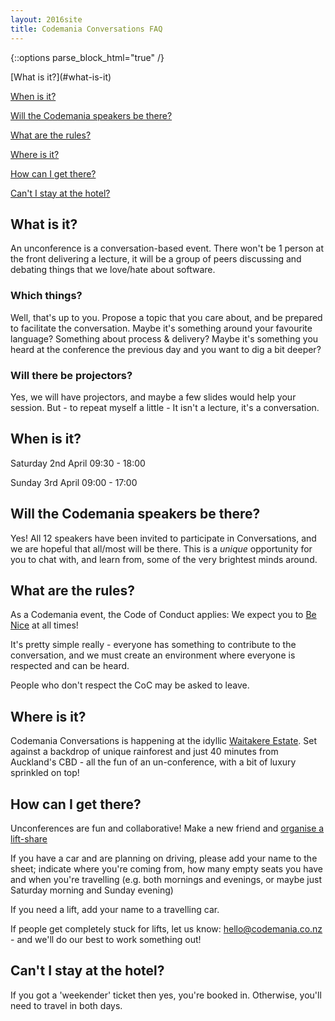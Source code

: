 ```yaml
---
layout: 2016site
title: Codemania Conversations FAQ
---
```


{::options parse_block_html="true" /}
<div id='conversations'>
[What is it?](#what-is-it)

[When is it?](#when-is-it)

[Will the Codemania speakers be there?](#will-the-codemania-speakers-be-there)

[What are the rules?](#what-are-the-rules)

[Where is it?](#where-is-it)

[How can I get there?](#how-can-i-get-there)

[Can't I stay at the hotel?](#cant-i-stay-at-the-hotel)


## What is it?

An unconference is a conversation-based event. There won't be 1 person at the front delivering a lecture, it will be a group of peers discussing and debating things that we love/hate about software.

### Which things?
Well, that's up to you. Propose a topic that you care about, and be prepared to facilitate the conversation.
Maybe it's something around your favourite language? Something about process & delivery?
Maybe it's something you heard at the conference the previous day and you want to dig a bit deeper?

### Will there be projectors?
Yes, we will have projectors, and maybe a few slides would help your session. But - to repeat myself a little - It isn't a lecture, it's a conversation.


## When is it?

Saturday 2nd April
09:30 - 18:00

Sunday 3rd April
09:00 - 17:00

## Will the Codemania speakers be there?

Yes! All 12 speakers have been invited to participate in Conversations, and we are hopeful that all/most will be there. This is a *unique* opportunity for you to chat with, and learn from, some of the very brightest minds around.


## What are the rules?

As a Codemania event, the Code of Conduct applies: We expect you to [Be Nice](http://codemania.io/be-nice.html) at all times!

It's pretty simple really - everyone has something to contribute to the conversation, and we must create an environment where everyone is respected and can be heard.

People who don't respect the CoC may be asked to leave.

## Where is it?

Codemania Conversations is happening at the idyllic [Waitakere Estate](http://www.waitakereestate.co.nz/). Set against a backdrop of unique rainforest and just 40 minutes from Auckland's CBD - all the fun of an un-conference, with a bit of luxury sprinkled on top!

## How can I get there?

Unconferences are fun and collaborative! Make a new friend and [organise a lift-share](https://docs.google.com/spreadsheets/d/1bCF0P5pL8_U9nzpjGa6niFR9ebg8Omo8bsNW94D6XZA/edit?usp=sharing)

If you have a car and are planning on driving, please add your name to the sheet; indicate where you're coming from, how many empty seats you have and when you're travelling (e.g. both mornings and evenings, or maybe just Saturday morning and Sunday evening)

If you need a lift, add your name to a travelling car.

If people get completely stuck for lifts, let us know: [hello@codemania.co.nz](mailto:hello@codemania.co.nz) - and we'll do our best to work something out!

## Can't I stay at the hotel?

If you got a 'weekender' ticket then yes, you're booked in. Otherwise, you'll need to travel in both days.
</div>
